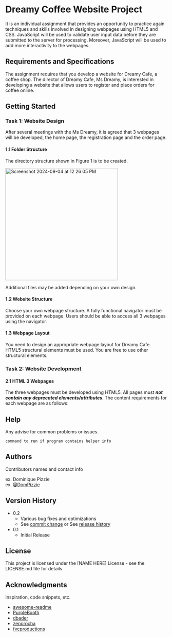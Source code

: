# Dreamy Coffee Website Project

It is an individual assignment that provides an opportunity to practice again techniques and skills involved in designing webpages using HTML5 and CSS. JavaScript will be used to validate user input data before they are submitted to the server for processing. Moreover, JavaScript will be used to add more interactivity to the webpages.

## Requirements and Specifications

The assignment requires that you develop a website for Dreamy Cafe, a coffee shop. The director of Dreamy Cafe, Ms Dreamy, is interested in developing a website that allows users to register and place orders for coffee online.

## Getting Started

### Task 1: Website Design

After several meetings with the Ms Dreamy, it is agreed that 3 webpages will be developed, the home page, the registration page and the order page.


#### 1.1 Folder Structure

The directory structure shown in Figure 1 is to be created.

<img width="350" alt="Screenshot 2024-09-04 at 12 26 05 PM" src="https://github.com/user-attachments/assets/0408dd5f-0136-4fa8-956e-5f05a3c086c2">

Additional files may be added depending on your own design.

#### 1.2 Website Structure

Choose your own webpage structure. A fully functional navigator must be provided on each webpage. Users should be able to access all 3 webpages using the navigator.

#### 1.3 Webpage Layout

You need to design an appropriate webpage layout for Dreamy Cafe. HTML5 structural elements must be used. You are free to use other structural elements.

### Task 2: Website Development

#### 2.1 HTML 3 Webpages

The three webpages must be developed using HTML5. All pages must ***not contain any deprecated elements/attributes***. The content requirements for each webpage are as follows:



## Help

Any advise for common problems or issues.
```
command to run if program contains helper info
```

## Authors

Contributors names and contact info

ex. Dominique Pizzie  
ex. [@DomPizzie](https://twitter.com/dompizzie)

## Version History

* 0.2
    * Various bug fixes and optimizations
    * See [commit change]() or See [release history]()
* 0.1
    * Initial Release

## License

This project is licensed under the [NAME HERE] License - see the LICENSE.md file for details

## Acknowledgments

Inspiration, code snippets, etc.
* [awesome-readme](https://github.com/matiassingers/awesome-readme)
* [PurpleBooth](https://gist.github.com/PurpleBooth/109311bb0361f32d87a2)
* [dbader](https://github.com/dbader/readme-template)
* [zenorocha](https://gist.github.com/zenorocha/4526327)
* [fvcproductions](https://gist.github.com/fvcproductions/1bfc2d4aecb01a834b46)
